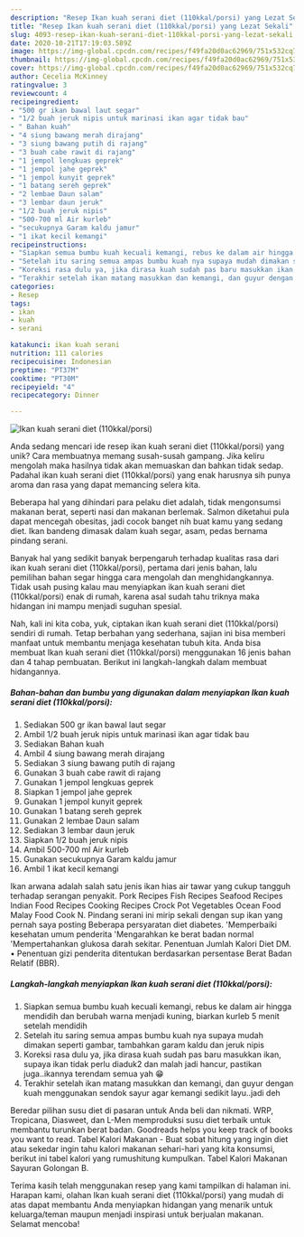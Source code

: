 ```yaml
---
description: "Resep Ikan kuah serani diet (110kkal/porsi) yang Lezat Sekali"
title: "Resep Ikan kuah serani diet (110kkal/porsi) yang Lezat Sekali"
slug: 4093-resep-ikan-kuah-serani-diet-110kkal-porsi-yang-lezat-sekali
date: 2020-10-21T17:19:03.589Z
image: https://img-global.cpcdn.com/recipes/f49fa20d0ac62969/751x532cq70/ikan-kuah-serani-diet-110kkalporsi-foto-resep-utama.jpg
thumbnail: https://img-global.cpcdn.com/recipes/f49fa20d0ac62969/751x532cq70/ikan-kuah-serani-diet-110kkalporsi-foto-resep-utama.jpg
cover: https://img-global.cpcdn.com/recipes/f49fa20d0ac62969/751x532cq70/ikan-kuah-serani-diet-110kkalporsi-foto-resep-utama.jpg
author: Cecelia McKinney
ratingvalue: 3
reviewcount: 4
recipeingredient:
- "500 gr ikan bawal laut segar"
- "1/2 buah jeruk nipis untuk marinasi ikan agar tidak bau"
- " Bahan kuah"
- "4 siung bawang merah dirajang"
- "3 siung bawang putih di rajang"
- "3 buah cabe rawit di rajang"
- "1 jempol lengkuas geprek"
- "1 jempol jahe geprek"
- "1 jempol kunyit geprek"
- "1 batang sereh geprek"
- "2 lembae Daun salam"
- "3 lembar daun jeruk"
- "1/2 buah jeruk nipis"
- "500-700 ml Air kurleb"
- "secukupnya Garam kaldu jamur"
- "1 ikat kecil kemangi"
recipeinstructions:
- "Siapkan semua bumbu kuah kecuali kemangi, rebus ke dalam air hingga mendidih dan berubah warna menjadi kuning, biarkan kurleb 5 menit setelah mendidih"
- "Setelah itu saring semua ampas bumbu kuah nya supaya mudah dimakan seperti gambar, tambahkan garam kaldu dan jeruk nipis"
- "Koreksi rasa dulu ya, jika dirasa kuah sudah pas baru masukkan ikan, supaya ikan tidak perlu diaduk2 dan malah jadi hancur, pastikan juga..ikannya terendam semua yah 😁"
- "Terakhir setelah ikan matang masukkan dan kemangi, dan guyur dengan kuah menggunakan sendok sayur agar kemangi sedikit layu..jadi deh"
categories:
- Resep
tags:
- ikan
- kuah
- serani

katakunci: ikan kuah serani 
nutrition: 111 calories
recipecuisine: Indonesian
preptime: "PT37M"
cooktime: "PT30M"
recipeyield: "4"
recipecategory: Dinner

---
```



![Ikan kuah serani diet (110kkal/porsi)](https://img-global.cpcdn.com/recipes/f49fa20d0ac62969/751x532cq70/ikan-kuah-serani-diet-110kkalporsi-foto-resep-utama.jpg)

Anda sedang mencari ide resep ikan kuah serani diet (110kkal/porsi) yang unik? Cara membuatnya memang susah-susah gampang. Jika keliru mengolah maka hasilnya tidak akan memuaskan dan bahkan tidak sedap. Padahal ikan kuah serani diet (110kkal/porsi) yang enak harusnya sih punya aroma dan rasa yang dapat memancing selera kita.

Beberapa hal yang dihindari para pelaku diet adalah, tidak mengonsumsi makanan berat, seperti nasi dan makanan berlemak. Salmon diketahui pula dapat mencegah obesitas, jadi cocok banget nih buat kamu yang sedang diet. Ikan bandeng dimasak dalam kuah segar, asam, pedas bernama pindang serani.

Banyak hal yang sedikit banyak berpengaruh terhadap kualitas rasa dari ikan kuah serani diet (110kkal/porsi), pertama dari jenis bahan, lalu pemilihan bahan segar hingga cara mengolah dan menghidangkannya. Tidak usah pusing kalau mau menyiapkan ikan kuah serani diet (110kkal/porsi) enak di rumah, karena asal sudah tahu triknya maka hidangan ini mampu menjadi suguhan spesial.


Nah, kali ini kita coba, yuk, ciptakan ikan kuah serani diet (110kkal/porsi) sendiri di rumah. Tetap berbahan yang sederhana, sajian ini bisa memberi manfaat untuk membantu menjaga kesehatan tubuh kita. Anda bisa membuat Ikan kuah serani diet (110kkal/porsi) menggunakan 16 jenis bahan dan 4 tahap pembuatan. Berikut ini langkah-langkah dalam membuat hidangannya.

<!--inarticleads1-->

##### Bahan-bahan dan bumbu yang digunakan dalam menyiapkan Ikan kuah serani diet (110kkal/porsi):

1. Sediakan 500 gr ikan bawal laut segar
1. Ambil 1/2 buah jeruk nipis untuk marinasi ikan agar tidak bau
1. Sediakan  Bahan kuah
1. Ambil 4 siung bawang merah dirajang
1. Sediakan 3 siung bawang putih di rajang
1. Gunakan 3 buah cabe rawit di rajang
1. Gunakan 1 jempol lengkuas geprek
1. Siapkan 1 jempol jahe geprek
1. Gunakan 1 jempol kunyit geprek
1. Gunakan 1 batang sereh geprek
1. Gunakan 2 lembae Daun salam
1. Sediakan 3 lembar daun jeruk
1. Siapkan 1/2 buah jeruk nipis
1. Ambil 500-700 ml Air kurleb
1. Gunakan secukupnya Garam kaldu jamur
1. Ambil 1 ikat kecil kemangi


Ikan arwana adalah salah satu jenis ikan hias air tawar yang cukup tangguh terhadap serangan penyakit. Pork Recipes Fish Recipes Seafood Recipes Indian Food Recipes Cooking Recipes Crock Pot Vegetables Ocean Food Malay Food Cook N. Pindang serani ini mirip sekali dengan sup ikan yang pernah saya posting Beberapa persyaratan diet diabetes. &#39;Memperbaiki kesehatan umum penderita &#39;Mengarahkan ke berat badan normal &#39;Mempertahankan glukosa darah sekitar. Penentuan Jumlah Kalori Diet DM. • Penentuan gizi penderita ditentukan berdasarkan persentase Berat Badan Relatif (BBR). 

<!--inarticleads2-->

##### Langkah-langkah menyiapkan Ikan kuah serani diet (110kkal/porsi):

1. Siapkan semua bumbu kuah kecuali kemangi, rebus ke dalam air hingga mendidih dan berubah warna menjadi kuning, biarkan kurleb 5 menit setelah mendidih
1. Setelah itu saring semua ampas bumbu kuah nya supaya mudah dimakan seperti gambar, tambahkan garam kaldu dan jeruk nipis
1. Koreksi rasa dulu ya, jika dirasa kuah sudah pas baru masukkan ikan, supaya ikan tidak perlu diaduk2 dan malah jadi hancur, pastikan juga..ikannya terendam semua yah 😁
1. Terakhir setelah ikan matang masukkan dan kemangi, dan guyur dengan kuah menggunakan sendok sayur agar kemangi sedikit layu..jadi deh


Beredar pilihan susu diet di pasaran untuk Anda beli dan nikmati. WRP, Tropicana, Diasweet, dan L-Men memproduksi susu diet terbaik untuk membantu turunkan berat badan. Goodreads helps you keep track of books you want to read. Tabel Kalori Makanan - Buat sobat hitung yang ingin diet atau sekedar ingin tahu kalori makanan sehari-hari yang kita konsumsi, berikut ini tabel kalori yang rumushitung kumpulkan. Tabel Kalori Makanan Sayuran Golongan B. 

Terima kasih telah menggunakan resep yang kami tampilkan di halaman ini. Harapan kami, olahan Ikan kuah serani diet (110kkal/porsi) yang mudah di atas dapat membantu Anda menyiapkan hidangan yang menarik untuk keluarga/teman maupun menjadi inspirasi untuk berjualan makanan. Selamat mencoba!
